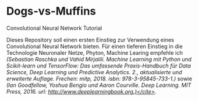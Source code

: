 # Dogs-vs-Muffins
Convolutional Neural Network Tutorial

Dieses Repository soll einen ersten Einstieg zur Verwendung eines Convolutional Neural Network bieten.
Für einen tieferen Einstieg in die Technologie Neuronaler Netze, Phyton, Machine Learing empfehle ich
<cite data-cite="Raschka">(Sebastian Raschka und Vahid Mirjalili. Machine Learning mit Python
und Scikit-learn und TensorFlow: Das umfassende Praxis-Handbuch für
Data Science, Deep Learning und Predictive Analytics. 2., aktualisierte
und erweiterte Auflage. Frechen: mitp, 2018. isbn: 978-3-95845-733-1.)</cite> sowie
<cite data-cite="Goodfellow">(Ian Goodfellow, Yoshua Bengio und Aaron Courville. Deep Learning.
MIT Press, 2016. url: http://www.deeplearningbook.org.)</cite>.


